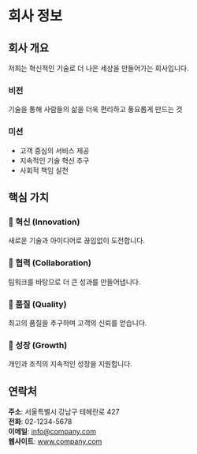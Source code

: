 # 회사 정보

## 회사 개요

저희는 혁신적인 기술로 더 나은 세상을 만들어가는 회사입니다.

### 비전

기술을 통해 사람들의 삶을 더욱 편리하고 풍요롭게 만드는 것

### 미션

- 고객 중심의 서비스 제공
- 지속적인 기술 혁신 추구
- 사회적 책임 실천

## 핵심 가치

### 🎯 혁신 (Innovation)
새로운 기술과 아이디어로 끊임없이 도전합니다.

### 🤝 협력 (Collaboration)  
팀워크를 바탕으로 더 큰 성과를 만들어냅니다.

### 💎 품질 (Quality)
최고의 품질을 추구하며 고객의 신뢰를 얻습니다.

### 🌱 성장 (Growth)
개인과 조직의 지속적인 성장을 지원합니다.

## 연락처

**주소**: 서울특별시 강남구 테헤란로 427  
**전화**: 02-1234-5678  
**이메일**: info@company.com  
**웹사이트**: www.company.com
